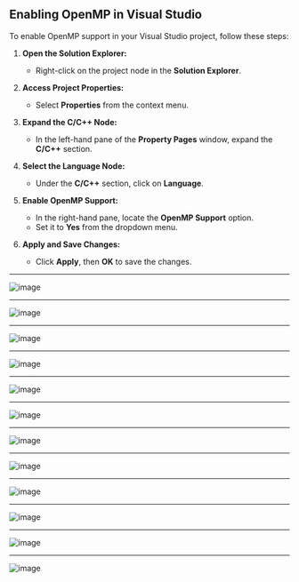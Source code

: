 ## Enabling OpenMP in Visual Studio

To enable OpenMP support in your Visual Studio project, follow these steps:

1. **Open the Solution Explorer:**
   - Right-click on the project node in the **Solution Explorer**.

2. **Access Project Properties:**
   - Select **Properties** from the context menu.

3. **Expand the C/C++ Node:**
   - In the left-hand pane of the **Property Pages** window, expand the **C/C++** section.

4. **Select the Language Node:**
   - Under the **C/C++** section, click on **Language**.

5. **Enable OpenMP Support:**
   - In the right-hand pane, locate the **OpenMP Support** option.
   - Set it to **Yes** from the dropdown menu.

6. **Apply and Save Changes:**
   - Click **Apply**, then **OK** to save the changes.

---


![image](https://github.com/user-attachments/assets/d73980e2-ffcb-42a1-82b2-25aa75d2da69)

---

![image](https://github.com/user-attachments/assets/ee4e4a4f-0f35-44d4-ab65-cca0cb7722b9)


---

![image](https://github.com/user-attachments/assets/f5ff8bf1-1e5d-40e6-9270-80448ff26bcb)

---

![image](https://github.com/user-attachments/assets/4c12da13-d28b-4c88-a639-737e291012d3)


---

![image](https://github.com/user-attachments/assets/86416647-8f8d-4e95-9934-6768bc0562f4)


---

![image](https://github.com/user-attachments/assets/971c9974-bd8f-44d7-b239-b861053a8736)

---

![image](https://github.com/user-attachments/assets/8199b450-c04f-46f0-8ac1-436839c589c2)

---

![image](https://github.com/user-attachments/assets/681a53a6-f704-4e9d-b334-dfbd165e2bea)

---

![image](https://github.com/user-attachments/assets/e33650fa-fcb4-4f2f-85d7-35a1c62712cd)

---

![image](https://github.com/user-attachments/assets/c0bfb173-fa51-4687-a592-2f6235b656f0)

---

![image](https://github.com/user-attachments/assets/97773e65-59b8-4bfa-9e84-d73faacaa024)

---

![image](https://github.com/user-attachments/assets/c6f9937d-32dc-4a60-ad7c-28e741f3cb56)


#

